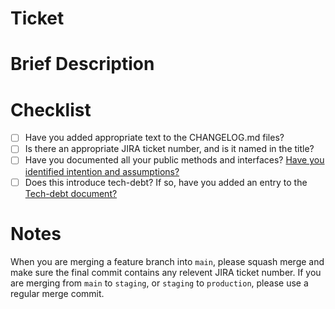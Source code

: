 # Ticket

# Brief Description

# Checklist
* [ ] Have you added appropriate text to the CHANGELOG.md files?
* [ ] Is there an appropriate JIRA ticket number, and is it named in the title?
* [ ] Have you documented all your public methods and interfaces? [Have you identified intention and assumptions?](https://github.com/beamable/BeamableProduct/wiki/Docstrings-and-Comments)
* [ ] Does this introduce tech-debt? If so, have you added an entry to the [Tech-debt document?](https://docs.google.com/spreadsheets/d/141h1o9ZTdpdTP9JuQT7QP5MK5UAFQ00bfymqVtyCHyU/edit?usp=sharing)

# Notes
When you are merging a feature branch into `main`, please squash merge and make sure the final commit contains any relevent JIRA ticket number. If you are merging from `main` to `staging`, or `staging` to `production`, please use a regular merge commit. 
